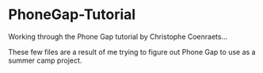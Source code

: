 PhoneGap-Tutorial
=================

Working through the Phone Gap tutorial by Christophe Coenraets...

These few files are a result of me trying to figure out Phone Gap to use as a summer camp project.
